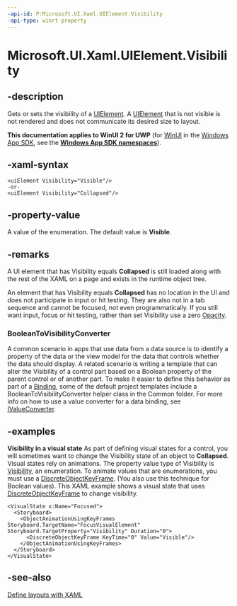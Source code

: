 ```yaml
---
-api-id: P:Microsoft.UI.Xaml.UIElement.Visibility
-api-type: winrt property
---
```


<!-- Property syntax
public Windows.UI.Xaml.Visibility Visibility { get;  set; }
-->

# Microsoft.UI.Xaml.UIElement.Visibility

## -description
Gets or sets the visibility of a [UIElement](uielement.md). A [UIElement](uielement.md) that is not visible is not rendered and does not communicate its desired size to layout.

**This documentation applies to WinUI 2 for UWP** (for [WinUI](/windows/apps/winui/winui3/) in the [Windows App SDK](/windows/apps/windows-app-sdk/), see the **[Windows App SDK namespaces](/windows/windows-app-sdk/api/winrt/)**).

## -xaml-syntax
```xaml
<uiElement Visibility="Visible"/>
-or-
<uiElement Visibility="Collapsed"/>
```


## -property-value
A value of the enumeration. The default value is **Visible**.

## -remarks
A UI element that has Visibility equals **Collapsed** is still loaded along with the rest of the XAML on a page and exists in the runtime object tree.

An element that has Visibility equals **Collapsed** has no location in the UI and does not participate in input or hit testing. They are also not in a tab sequence and cannot be focused, not even programmatically. If you still want input, focus or hit testing, rather than set Visibility use a zero [Opacity](uielement_opacity.md).

### BooleanToVisibilityConverter

A common scenario in apps that use data from a data source is to identify a property of the data or the view model for the data that controls whether the data should display. A related scenario is writing a template that can alter the Visibility of a control part based on a Boolean property of the parent control or of another part. To make it easier to define this behavior as part of a [Binding](../microsoft.ui.xaml.data/binding.md), some of the default project templates include a BooleanToVisibilityConverter helper class in the Common folder. For more info on how to use a value converter for a data binding, see [IValueConverter](../microsoft.ui.xaml.data/ivalueconverter.md).

## -examples
**Visibility in a visual state** As part of defining visual states for a control, you will sometimes want to change the Visibility state of an object to **Collapsed**. Visual states rely on animations. The property value type of Visibility is [Visibility](visibility.md), an enumeration. To animate values that are enumerations, you must use a [DiscreteObjectKeyFrame](../microsoft.ui.xaml.media.animation/discreteobjectkeyframe.md). (You also use this technique for Boolean values). This XAML example shows a visual state that uses [DiscreteObjectKeyFrame](../microsoft.ui.xaml.media.animation/discreteobjectkeyframe.md) to change visibility.

```xaml
<VisualState x:Name="Focused">
  <Storyboard>
    <ObjectAnimationUsingKeyFrames Storyboard.TargetName="FocusVisualElement" Storyboard.TargetProperty="Visibility" Duration="0">
      <DiscreteObjectKeyFrame KeyTime="0" Value="Visible"/>
    </ObjectAnimationUsingKeyFrames>
  </Storyboard>
</VisualState>
```



## -see-also
[Define layouts with XAML](/windows/uwp/layout/layouts-with-xaml)

